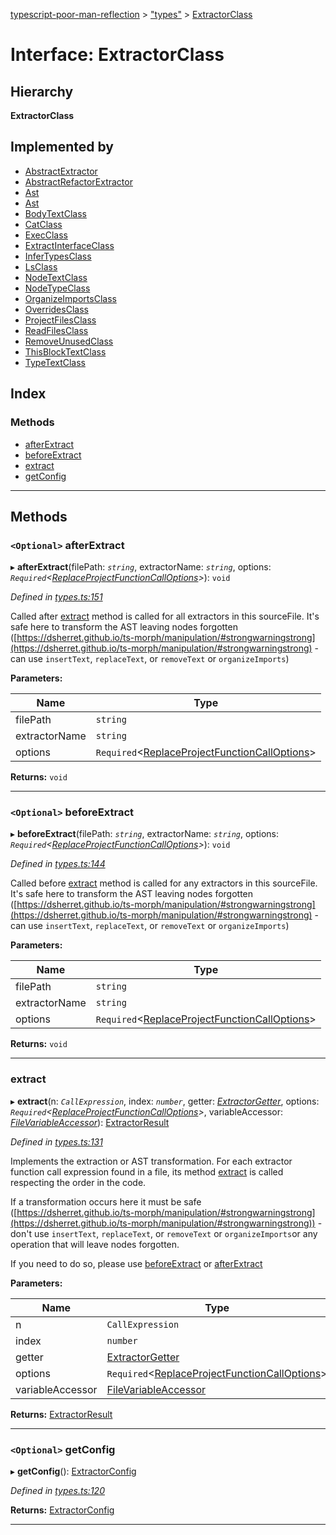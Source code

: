 [typescript-poor-man-reflection](../README.md) > ["types"](../modules/_types_.md) > [ExtractorClass](../interfaces/_types_.extractorclass.md)

# Interface: ExtractorClass

## Hierarchy

**ExtractorClass**

## Implemented by

* [AbstractExtractor](../classes/_extractors_abstractextractor_.abstractextractor.md)
* [AbstractRefactorExtractor](../classes/_extractors_source_abstractrefactorextractor_.abstractrefactorextractor.md)
* [Ast](../classes/_extractors_source_printast_.ast.md)
* [Ast](../classes/_extractors_source_printast_.ast.md)
* [BodyTextClass](../classes/_extractors_basic_bodytext_.bodytextclass.md)
* [CatClass](../classes/_extractors_fs_cat_.catclass.md)
* [ExecClass](../classes/_extractors_fs_exec_.execclass.md)
* [ExtractInterfaceClass](../classes/_extractors_source_extractinterface_.extractinterfaceclass.md)
* [InferTypesClass](../classes/_extractors_source_infertypes_.infertypesclass.md)
* [LsClass](../classes/_extractors_fs_ls_.lsclass.md)
* [NodeTextClass](../classes/_extractors_basic_nodetext_.nodetextclass.md)
* [NodeTypeClass](../classes/_extractors_source_nodetype_.nodetypeclass.md)
* [OrganizeImportsClass](../classes/_extractors_source_organizeimports_.organizeimportsclass.md)
* [OverridesClass](../classes/_extractors_source_overrides_.overridesclass.md)
* [ProjectFilesClass](../classes/_extractors_source_projectfiles_.projectfilesclass.md)
* [ReadFilesClass](../classes/_extractors_fs_readfiles_.readfilesclass.md)
* [RemoveUnusedClass](../classes/_extractors_source_removeunused_.removeunusedclass.md)
* [ThisBlockTextClass](../classes/_extractors_basic_thisblocktext_.thisblocktextclass.md)
* [TypeTextClass](../classes/_extractors_basic_typetext_.typetextclass.md)

## Index

### Methods

* [afterExtract](_types_.extractorclass.md#afterextract)
* [beforeExtract](_types_.extractorclass.md#beforeextract)
* [extract](_types_.extractorclass.md#extract)
* [getConfig](_types_.extractorclass.md#getconfig)

---

## Methods

<a id="afterextract"></a>

### `<Optional>` afterExtract

▸ **afterExtract**(filePath: *`string`*, extractorName: *`string`*, options: *`Required`<[ReplaceProjectFunctionCallOptions](_types_.replaceprojectfunctioncalloptions.md)>*): `void`

*Defined in [types.ts:151](https://github.com/cancerberoSgx/typescript-poor-man-reflection/blob/0b69fa7/src/types.ts#L151)*

Called after [extract](_types_.extractorclass.md#extract) method is called for all extractors in this sourceFile. It's safe here to transform the AST leaving nodes forgotten ([https://dsherret.github.io/ts-morph/manipulation/#strongwarningstrong](https://dsherret.github.io/ts-morph/manipulation/#strongwarningstrong) - can use `insertText`, `replaceText`, or `removeText` or `organizeImports`)

**Parameters:**

| Name | Type |
| ------ | ------ |
| filePath | `string` |
| extractorName | `string` |
| options | `Required`<[ReplaceProjectFunctionCallOptions](_types_.replaceprojectfunctioncalloptions.md)> |

**Returns:** `void`

___
<a id="beforeextract"></a>

### `<Optional>` beforeExtract

▸ **beforeExtract**(filePath: *`string`*, extractorName: *`string`*, options: *`Required`<[ReplaceProjectFunctionCallOptions](_types_.replaceprojectfunctioncalloptions.md)>*): `void`

*Defined in [types.ts:144](https://github.com/cancerberoSgx/typescript-poor-man-reflection/blob/0b69fa7/src/types.ts#L144)*

Called before [extract](_types_.extractorclass.md#extract) method is called for any extractors in this sourceFile. It's safe here to transform the AST leaving nodes forgotten ([https://dsherret.github.io/ts-morph/manipulation/#strongwarningstrong](https://dsherret.github.io/ts-morph/manipulation/#strongwarningstrong) - can use `insertText`, `replaceText`, or `removeText` or `organizeImports`)

**Parameters:**

| Name | Type |
| ------ | ------ |
| filePath | `string` |
| extractorName | `string` |
| options | `Required`<[ReplaceProjectFunctionCallOptions](_types_.replaceprojectfunctioncalloptions.md)> |

**Returns:** `void`

___
<a id="extract"></a>

###  extract

▸ **extract**(n: *`CallExpression`*, index: *`number`*, getter: *[ExtractorGetter](../modules/_types_.md#extractorgetter)*, options: *`Required`<[ReplaceProjectFunctionCallOptions](_types_.replaceprojectfunctioncalloptions.md)>*, variableAccessor: *[FileVariableAccessor](../modules/_types_.md#filevariableaccessor)*): [ExtractorResult](_types_.extractorresult.md)

*Defined in [types.ts:131](https://github.com/cancerberoSgx/typescript-poor-man-reflection/blob/0b69fa7/src/types.ts#L131)*

Implements the extraction or AST transformation. For each extractor function call expression found in a file, its method [extract](_types_.extractorclass.md#extract) is called respecting the order in the code.

If a transformation occurs here it must be safe ([https://dsherret.github.io/ts-morph/manipulation/#strongwarningstrong](https://dsherret.github.io/ts-morph/manipulation/#strongwarningstrong)) - don't use `insertText`, `replaceText`, or `removeText` or `organizeImports`or any operation that will leave nodes forgotten.

If you need to do so, please use [beforeExtract](_types_.extractorclass.md#beforeextract) or [afterExtract](_types_.extractorclass.md#afterextract)

**Parameters:**

| Name | Type |
| ------ | ------ |
| n | `CallExpression` |
| index | `number` |
| getter | [ExtractorGetter](../modules/_types_.md#extractorgetter) |
| options | `Required`<[ReplaceProjectFunctionCallOptions](_types_.replaceprojectfunctioncalloptions.md)> |
| variableAccessor | [FileVariableAccessor](../modules/_types_.md#filevariableaccessor) |

**Returns:** [ExtractorResult](_types_.extractorresult.md)

___
<a id="getconfig"></a>

### `<Optional>` getConfig

▸ **getConfig**(): [ExtractorConfig](_types_.extractorconfig.md)

*Defined in [types.ts:120](https://github.com/cancerberoSgx/typescript-poor-man-reflection/blob/0b69fa7/src/types.ts#L120)*

**Returns:** [ExtractorConfig](_types_.extractorconfig.md)

___

